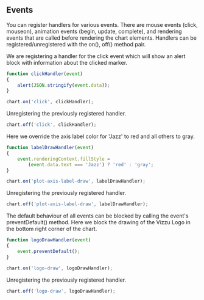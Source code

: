 ## Events

You can register handlers for various events.
There are mouse events (click, mouseon), animation events (begin, update, complete),
and rendering events that are called before rendering the chart elements.
Handlers can be registered/unregistered with the on(), off() method pair.

We are registering a handler for the click event which will 
show an alert block with information about the clicked marker.

```javascript { "pure": true, "run": false }
function clickHandler(event) 
{
	alert(JSON.stringify(event.data)); 
}
```

```javascript { "title": "Click event added to markers" }
chart.on('click', clickHandler);
```

Unregistering the previously registered handler.

```javascript { "title": "Click event handler removed" }
chart.off('click', clickHandler);
```

Here we override the axis label color for 'Jazz' to red and all others to gray.

```javascript { "pure": true, "run": false }
function labelDrawHandler(event) 
{
	event.renderingContext.fillStyle = 
		(event.data.text === 'Jazz') ? 'red' : 'gray';
}
```

```javascript { "title": "Changing the canvas context before label draw" }
chart.on('plot-axis-label-draw', labelDrawHandler);
```

Unregistering the previously registered handler.

```javascript { "title": "Restore default behavior" }
chart.off('plot-axis-label-draw', labelDrawHandler);
```

The default behaviour of all events can be blocked by calling the event's
preventDefault() method. Here we block the drawing of the Vizzu Logo in the bottom right corner of the chart.

```javascript { "pure": true, "run": false }
function logoDrawHandler(event) 
{
	event.preventDefault();
}
```

```javascript { "title": "Prevent default behavior" }
chart.on('logo-draw', logoDrawHandler);
```

Unregistering the previously registered handler.

```javascript { "title": "Restore default behavior" }
chart.off('logo-draw', logoDrawHandler);
```
